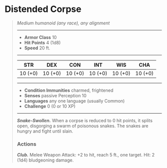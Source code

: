 # Distended Corpse
>*Medium humanoid (any race), any alignment*
>___
>- **Armor Class** 10
>- **Hit Points** 4 (1d8)
>- **Speed** 20 ft.
>___
>|STR|DEX|CON|INT|WIS|CHA|
>|:---:|:---:|:---:|:---:|:---:|:---:|
>|10 (+0)|10 (+0)|10 (+0)|10 (+0)|10 (+0)|10 (+0)|
>___
>- **Condition Immunities** charmed, frightened
>- **Senses** passive Perception 10
>- **Languages** any one language (usually Common)
>- **Challenge** 0 (0 or 10 XP)
>___
>***Snake-Swollen.*** When a corpse is reduced to 0 hit points, it splits open, disgorging a swarm of poisonous snakes. The snakes are hungry and fight until slain.  
>
>### Actions
>***Club.*** Melee Weapon Attack: +2 to hit, reach 5 ft., one target. Hit: 2 (1d4) bludgeoning damage.